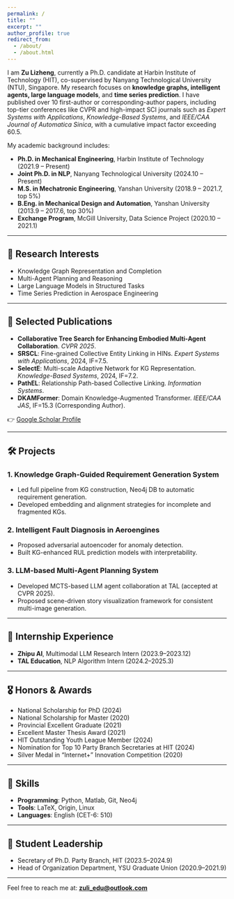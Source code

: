```yaml
---
permalink: /
title: ""
excerpt: ""
author_profile: true
redirect_from: 
  - /about/
  - /about.html
---
```


<span class='anchor' id='about-me'></span>

I am **Zu Lizheng**, currently a Ph.D. candidate at Harbin Institute of Technology (HIT), co-supervised by Nanyang Technological University (NTU), Singapore. My research focuses on **knowledge graphs, intelligent agents, large language models**, and **time series prediction**. I have published over 10 first-author or corresponding-author papers, including top-tier conferences like CVPR and high-impact SCI journals such as *Expert Systems with Applications*, *Knowledge-Based Systems*, and *IEEE/CAA Journal of Automatica Sinica*, with a cumulative impact factor exceeding 60.5.

My academic background includes:
- **Ph.D. in Mechanical Engineering**, Harbin Institute of Technology (2021.9 – Present)
- **Joint Ph.D. in NLP**, Nanyang Technological University (2024.10 – Present)
- **M.S. in Mechatronic Engineering**, Yanshan University (2018.9 – 2021.7, top 5%)
- **B.Eng. in Mechanical Design and Automation**, Yanshan University (2013.9 – 2017.6, top 30%)
- **Exchange Program**, McGill University, Data Science Project (2020.10 – 2021.1)

---

## 🔬 Research Interests
- Knowledge Graph Representation and Completion  
- Multi-Agent Planning and Reasoning  
- Large Language Models in Structured Tasks  
- Time Series Prediction in Aerospace Engineering  

---

## 📑 Selected Publications

- **Collaborative Tree Search for Enhancing Embodied Multi-Agent Collaboration**. *CVPR 2025*.  
- **SRSCL**: Fine-grained Collective Entity Linking in HINs. *Expert Systems with Applications*, 2024, IF=7.5.  
- **SelectE**: Multi-scale Adaptive Network for KG Representation. *Knowledge-Based Systems*, 2024, IF=7.2.  
- **PathEL**: Relationship Path-based Collective Linking. *Information Systems*.  
- **DKAMFormer**: Domain Knowledge-Augmented Transformer. *IEEE/CAA JAS*, IF=15.3 (Corresponding Author).  

👉 [Google Scholar Profile](https://scholar.google.com/citations?user=DhtAFkwAAAAJ)  
<span class='show_paper_citations' data='DhtAFkwAAAAJ'></span>

---

## 🛠 Projects

### 1. Knowledge Graph-Guided Requirement Generation System
- Led full pipeline from KG construction, Neo4j DB to automatic requirement generation.  
- Developed embedding and alignment strategies for incomplete and fragmented KGs.

### 2. Intelligent Fault Diagnosis in Aeroengines
- Proposed adversarial autoencoder for anomaly detection.  
- Built KG-enhanced RUL prediction models with interpretability.

### 3. LLM-based Multi-Agent Planning System
- Developed MCTS-based LLM agent collaboration at TAL (accepted at CVPR 2025).  
- Proposed scene-driven story visualization framework for consistent multi-image generation.

---

## 💼 Internship Experience

- **Zhipu AI**, Multimodal LLM Research Intern (2023.9–2023.12)  
- **TAL Education**, NLP Algorithm Intern (2024.2–2025.3)  

---

## 🎖 Honors & Awards

- National Scholarship for PhD (2024)  
- National Scholarship for Master (2020)  
- Provincial Excellent Graduate (2021)  
- Excellent Master Thesis Award (2021)  
- HIT Outstanding Youth League Member (2024)  
- Nomination for Top 10 Party Branch Secretaries at HIT (2024)  
- Silver Medal in “Internet+” Innovation Competition (2020)  

---

## 🧠 Skills

- **Programming**: Python, Matlab, Git, Neo4j  
- **Tools**: LaTeX, Origin, Linux  
- **Languages**: English (CET-6: 510)  

---

## 🧩 Student Leadership

- Secretary of Ph.D. Party Branch, HIT (2023.5–2024.9)  
- Head of Organization Department, YSU Graduate Union (2020.9–2021.9)  

---

Feel free to reach me at: **zuli_edu@outlook.com**
